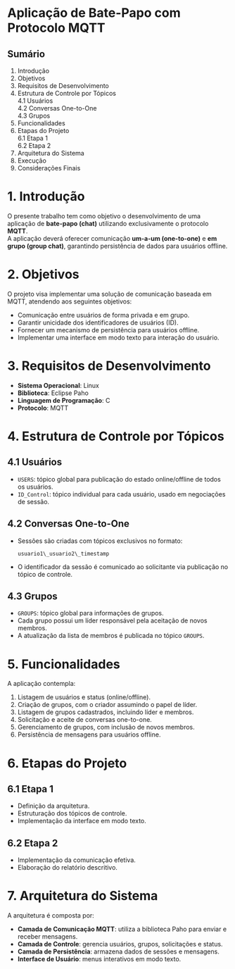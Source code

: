 # Aplicação de Bate-Papo com Protocolo MQTT

## Sumário
1. Introdução  
2. Objetivos  
3. Requisitos de Desenvolvimento  
4. Estrutura de Controle por Tópicos  
   4.1 Usuários  
   4.2 Conversas One-to-One  
   4.3 Grupos  
5. Funcionalidades  
6. Etapas do Projeto  
   6.1 Etapa 1  
   6.2 Etapa 2  
7. Arquitetura do Sistema  
8. Execução  
9. Considerações Finais  


# 1. Introdução
O presente trabalho tem como objetivo o desenvolvimento de uma aplicação de **bate-papo (chat)** utilizando exclusivamente o protocolo **MQTT**.  
A aplicação deverá oferecer comunicação **um-a-um (one-to-one)** e **em grupo (group chat)**, garantindo persistência de dados para usuários offline.  


# 2. Objetivos
O projeto visa implementar uma solução de comunicação baseada em MQTT, atendendo aos seguintes objetivos:  
- Comunicação entre usuários de forma privada e em grupo.  
- Garantir unicidade dos identificadores de usuários (ID).  
- Fornecer um mecanismo de persistência para usuários offline.  
- Implementar uma interface em modo texto para interação do usuário.  


# 3. Requisitos de Desenvolvimento
- **Sistema Operacional**: Linux  
- **Biblioteca**: Eclipse Paho  
- **Linguagem de Programação**: C  
- **Protocolo**: MQTT  


# 4. Estrutura de Controle por Tópicos

## 4.1 Usuários
- `USERS`: tópico global para publicação do estado online/offline de todos os usuários.  
- `ID_Control`: tópico individual para cada usuário, usado em negociações de sessão.  

## 4.2 Conversas One-to-One
- Sessões são criadas com tópicos exclusivos no formato:  

   `usuario1\_usuario2\_timestamp`

- O identificador da sessão é comunicado ao solicitante via publicação no tópico de controle.  

## 4.3 Grupos
- `GROUPS`: tópico global para informações de grupos.  
- Cada grupo possui um líder responsável pela aceitação de novos membros.  
- A atualização da lista de membros é publicada no tópico `GROUPS`.  


# 5. Funcionalidades
A aplicação contempla:  
1. Listagem de usuários e status (online/offline).  
2. Criação de grupos, com o criador assumindo o papel de líder.  
3. Listagem de grupos cadastrados, incluindo líder e membros.  
4. Solicitação e aceite de conversas one-to-one.  
5. Gerenciamento de grupos, com inclusão de novos membros.  
6. Persistência de mensagens para usuários offline.  


# 6. Etapas do Projeto

## 6.1 Etapa 1
- Definição da arquitetura.  
- Estruturação dos tópicos de controle.  
- Implementação da interface em modo texto.  

## 6.2 Etapa 2
- Implementação da comunicação efetiva.  
- Elaboração do relatório descritivo.  


# 7. Arquitetura do Sistema
A arquitetura é composta por:  
- **Camada de Comunicação MQTT**: utiliza a biblioteca Paho para enviar e receber mensagens.  
- **Camada de Controle**: gerencia usuários, grupos, solicitações e status.  
- **Camada de Persistência**: armazena dados de sessões e mensagens.  
- **Interface de Usuário**: menus interativos em modo texto.  

